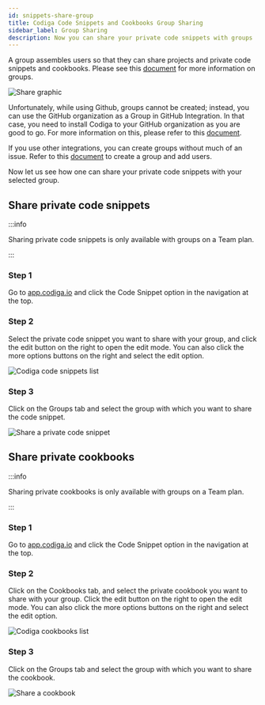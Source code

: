 ```yaml
---
id: snippets-share-group
title: Codiga Code Snippets and Cookbooks Group Sharing
sidebar_label: Group Sharing
description: Now you can share your private code snippets with groups
---
```


A group assembles users so that they can share projects and private code snippets and cookbooks. Please see this [document](/docs/code-analysis/create-group/) for more information on groups.

![Share graphic](/img/share-recipe-with-groups/share.png)

Unfortunately, while using Github, groups cannot be created; instead, you can use the GitHub organization as a Group in GitHub Integration. In that case, you need to install Codiga to your GitHub organization as you are good to go. For more information on this, please refer to this [document](/docs/code-analysis/integration/github/).

If you use other integrations, you can create groups without much of an issue. Refer to this [document](/docs/code-analysis/create-group/) to create a group and add users.

Now let us see how one can share your private code snippets with your selected group.

## Share private code snippets

:::info

Sharing private code snippets is only available with groups on a Team plan.

:::

### Step 1

Go to [app.codiga.io](https://app.codiga.io) and click the Code Snippet option in the navigation at the top.

### Step 2

Select the private code snippet you want to share with your group, and click the edit button on the right to open the edit mode. You can also click the more options buttons on the right and select the edit option.

![Codiga code snippets list](/img/share-recipe-with-groups/group-sharing-01.png)

### Step 3

Click on the Groups tab and select the group with which you want to share the code snippet.

![Share a private code snippet](/img/share-recipe-with-groups/group-sharing-03.png)

## Share private cookbooks

:::info

Sharing private cookbooks is only available with groups on a Team plan.

:::

### Step 1

Go to [app.codiga.io](https://app.codiga.io) and click the Code Snippet option in the navigation at the top.

### Step 2

Click on the Cookbooks tab, and select the private cookbook you want to share with your group. Click the edit button on the right to open the edit mode. You can also click the more options buttons on the right and select the edit option.

![Codiga cookbooks list](/img/share-recipe-with-groups/group-sharing-04.png)

### Step 3

Click on the Groups tab and select the group with which you want to share the cookbook.

![Share a cookbook](/img/share-recipe-with-groups/group-sharing-05.png)
